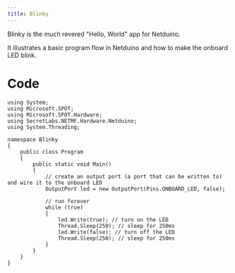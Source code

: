 ```yaml
---
title: Blinky
---
```


Blinky is the much revered "Hello, World" app for Netduino.

It illustrates a basic program flow in Netduino and how to make the onboard LED blink.

# Code

```CSharp
using System;
using Microsoft.SPOT;
using Microsoft.SPOT.Hardware;
using SecretLabs.NETMF.Hardware.Netduino;
using System.Threading;

namespace Blinky
{
	public class Program
	{
		public static void Main()
		{
			// create an output port (a port that can be written to) and wire it to the onboard LED
			OutputPort led = new OutputPort(Pins.ONBOARD_LED, false);

			// run forever
			while (true)
			{
				led.Write(true); // turn on the LED
				Thread.Sleep(250); // sleep for 250ms
				led.Write(false); // turn off the LED
				Thread.Sleep(250); // sleep for 250ms
			}
		} 
	}
}
```